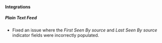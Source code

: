 
#### Integrations
##### Plain Text Feed
- Fixed an issue where the *First Seen By source* and *Last Seen By source* indicator fields were incorrectly populated.